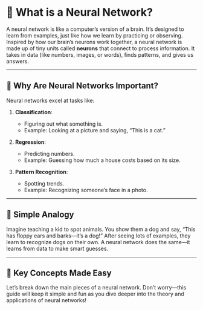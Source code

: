 # 🤖 What is a Neural Network?

A neural network is like a computer’s version of a brain. It’s designed to learn from examples, just like how we learn by practicing or observing. Inspired by how our brain’s neurons work together, a neural network is made up of tiny units called **neurons** that connect to process information. It takes in data (like numbers, images, or words), finds patterns, and gives us answers.

---

## 🌟 Why Are Neural Networks Important?

Neural networks excel at tasks like:

1. **Classification**:
   - Figuring out what something is.
   - Example: Looking at a picture and saying, “This is a cat.”

2. **Regression**:
   - Predicting numbers.
   - Example: Guessing how much a house costs based on its size.

3. **Pattern Recognition**:
   - Spotting trends.
   - Example: Recognizing someone’s face in a photo.

---

## 🧠 Simple Analogy

Imagine teaching a kid to spot animals. You show them a dog and say, “This has floppy ears and barks—it’s a dog!” After seeing lots of examples, they learn to recognize dogs on their own. A neural network does the same—it learns from data to make smart guesses.

---

## 🔑 Key Concepts Made Easy

Let’s break down the main pieces of a neural network. Don’t worry—this guide will keep it simple and fun as you dive deeper into the theory and applications of neural networks!